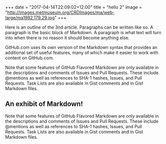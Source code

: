 +++
date = "2017-04-14T22:09:02+12:00"
title = "hello 2"
image = "http://images.metmuseum.org/CRDImages/ma/web-large/ma1982.179.29.jpg"
+++

<p class="post-outline">
Here is an outline of the 3nd article. Paragraphs can be written like so. A paragraph is the basic block of Markdown. A paragraph is what text will turn into when there is no reason it should become anything else.
</p>

<!--more-->

GitHub.com uses its own version of the Markdown syntax that provides an additional set of useful features, many of which make it easier to work with content on GitHub.com.

Note that some features of GitHub Flavored Markdown are only available in the descriptions and comments of Issues and Pull Requests. These include @mentions as well as references to SHA-1 hashes, Issues, and Pull Requests. Task Lists are also available in Gist comments and in Gist Markdown files.

## An exhibit of Markdown!

Note that some features of GitHub Flavored Markdown are only available in the descriptions and comments of Issues and Pull Requests. These include @mentions as well as references to SHA-1 hashes, Issues, and Pull Requests. Task Lists are also available in Gist comments and in Gist Markdown files.


